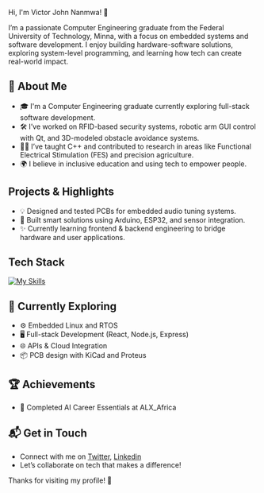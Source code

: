 Hi, I'm Victor John Nanmwa! 👋

I’m a passionate Computer Engineering graduate from the Federal University of Technology, Minna, with a focus on embedded systems and software development. I enjoy building hardware-software solutions, exploring system-level programming, and learning how tech can create real-world impact.

## 🚀 About Me

- 🎓 I'm a Computer Engineering graduate currently exploring full-stack software development.
- 🛠️ I’ve worked on RFID-based security systems, robotic arm GUI control with Qt, and 3D-modeled obstacle avoidance systems.
- 👨‍🏫 I’ve taught C++ and contributed to research in areas like Functional Electrical Stimulation (FES) and precision agriculture.
- 🌍 I believe in inclusive education and using tech to empower people.

## Projects & Highlights

- 💡 Designed and tested PCBs for embedded audio tuning systems.
- 🤖 Built smart solutions using Arduino, ESP32, and sensor integration.
- ✨ Currently learning frontend & backend engineering to bridge hardware and user applications.

## Tech Stack
[![My Skills](https://skillicons.dev/icons?i=html,css,cpp,py,arduino)](https://skillicons.dev)

## 🌱 Currently Exploring

- ⚙️ Embedded Linux and RTOS
- 🖥️ Full-stack Development (React, Node.js, Express)
- 🌐 APIs & Cloud Integration
- 📦 PCB design with KiCad and Proteus

## 🏆 Achievements

- 🌟 Completed AI Career Essentials at ALX_Africa

## 📬 Get in Touch

- Connect with me on [Twitter](https://twitter.com/yourusername), [Linkedin](www.linkedin.com/in/victornanmwa)
- Let’s collaborate on tech that makes a difference!

Thanks for visiting my profile! 🚀
